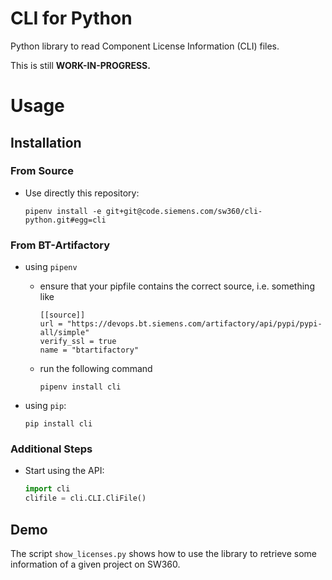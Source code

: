 # CLI for Python

Python library to read Component License Information (CLI) files.

This is still **WORK-IN-PROGRESS.**

# Usage

## Installation

### From Source

* Use directly this repository:
  
  ```shell
  pipenv install -e git+git@code.siemens.com/sw360/cli-python.git#egg=cli
  ```

### From BT-Artifactory

* using `pipenv`
  * ensure that your pipfile contains the correct source, i.e. something like
    ```
    [[source]]
    url = "https://devops.bt.siemens.com/artifactory/api/pypi/pypi-all/simple"
    verify_ssl = true
    name = "btartifactory"
    ```
  * run the following command
    ```shell
    pipenv install cli
    ```

* using `pip`:
  ```shell
  pip install cli
  ```

### Additional Steps

* Start using the API:

  ```python
  import cli
  clifile = cli.CLI.CliFile()
  ```

## Demo ##

The script ``show_licenses.py`` shows how to use the library to retrieve some information of a given project on SW360.

